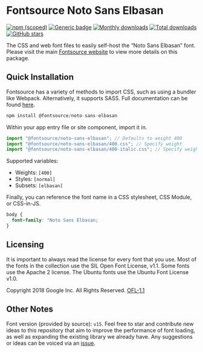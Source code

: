 # Fontsource Noto Sans Elbasan

[![npm (scoped)](https://img.shields.io/npm/v/@fontsource/noto-sans-elbasan?color=brightgreen)](https://www.npmjs.com/package/@fontsource/noto-sans-elbasan) [![Generic badge](https://img.shields.io/badge/fontsource-passing-brightgreen)](https://github.com/fontsource/fontsource) [![Monthly downloads](https://badgen.net/npm/dm/@fontsource/noto-sans-elbasan)](https://github.com/fontsource/fontsource) [![Total downloads](https://badgen.net/npm/dt/@fontsource/noto-sans-elbasan)](https://github.com/fontsource/fontsource) [![GitHub stars](https://img.shields.io/github/stars/fontsource/fontsource.svg?style=social&label=Star)](https://github.com/fontsource/fontsource/stargazers)

The CSS and web font files to easily self-host the “Noto Sans Elbasan” font. Please visit the main [Fontsource website](https://fontsource.org/fonts/noto-sans-elbasan) to view more details on this package.

## Quick Installation

Fontsource has a variety of methods to import CSS, such as using a bundler like Webpack. Alternatively, it supports SASS. Full documentation can be found [here](https://fontsource.org/docs/getting-started/introduction).

```javascript
npm install @fontsource/noto-sans-elbasan
```

Within your app entry file or site component, import it in.

```javascript
import "@fontsource/noto-sans-elbasan"; // Defaults to weight 400
import "@fontsource/noto-sans-elbasan/400.css"; // Specify weight
import "@fontsource/noto-sans-elbasan/400-italic.css"; // Specify weight and style

```

Supported variables:
- Weights: `[400]`
- Styles: `[normal]`
- Subsets: `[elbasan]`

Finally, you can reference the font name in a CSS stylesheet, CSS Module, or CSS-in-JS.

```css
body {
  font-family: "Noto Sans Elbasan;
}
```

## Licensing
It is important to always read the license for every font that you use.
Most of the fonts in the collection use the SIL Open Font License, v1.1. Some fonts use the Apache 2 license. The Ubuntu fonts use the Ubuntu Font License v1.0.

Copyright 2018 Google Inc. All Rights Reserved.
[OFL-1.1](http://scripts.sil.org/OFL)

## Other Notes
Font version (provided by source): `v15`.
Feel free to star and contribute new ideas to this repository that aim to improve the performance of font loading, as well as expanding the existing library we already have. Any suggestions or ideas can be voiced via an [issue](https://github.com/fontsource/fontsource/issues).